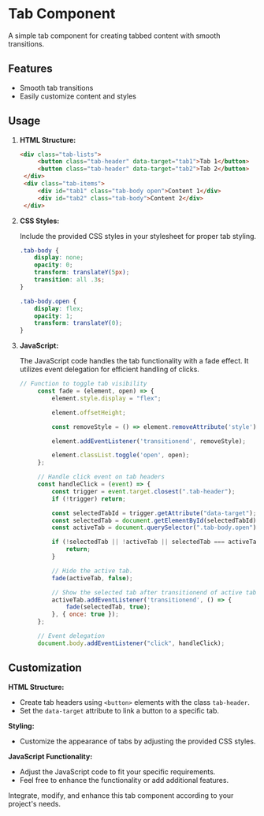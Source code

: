 # Tab Component

A simple tab component for creating tabbed content with smooth transitions.

## Features

- Smooth tab transitions
- Easily customize content and styles

## Usage

1. **HTML Structure:**

   ```html
   <div class="tab-lists">
        <button class="tab-header" data-target="tab1">Tab 1</button>
        <button class="tab-header" data-target="tab2">Tab 2</button>
    </div>
    <div class="tab-items">
        <div id="tab1" class="tab-body open">Content 1</div>
        <div id="tab2" class="tab-body">Content 2</div>
    </div>
   
2. **CSS Styles:**

   Include the provided CSS styles in your stylesheet for proper tab styling.
    
   ```css
   .tab-body {
       display: none;
       opacity: 0;
       transform: translateY(5px);
       transition: all .3s;
   }

   .tab-body.open {
       display: flex;
       opacity: 1;
       transform: translateY(0);
   }

3. **JavaScript:**

   The JavaScript code handles the tab functionality with a fade effect. It utilizes event delegation for efficient handling of clicks.

   ```javascript
   // Function to toggle tab visibility
        const fade = (element, open) => {
            element.style.display = "flex";

            element.offsetHeight;

            const removeStyle = () => element.removeAttribute('style');

            element.addEventListener('transitionend', removeStyle);

            element.classList.toggle('open', open);
        };

        // Handle click event on tab headers
        const handleClick = (event) => {
            const trigger = event.target.closest(".tab-header");
            if (!trigger) return;

            const selectedTabId = trigger.getAttribute("data-target");
            const selectedTab = document.getElementById(selectedTabId);
            const activeTab = document.querySelector(".tab-body.open");

            if (!selectedTab || !activeTab || selectedTab === activeTab) {
                return;
            }

            // Hide the active tab.
            fade(activeTab, false);

            // Show the selected tab after transitionend of active tab
            activeTab.addEventListener('transitionend', () => {
                fade(selectedTab, true);
            }, { once: true });
        };

        // Event delegation
        document.body.addEventListener("click", handleClick);
   
## Customization

**HTML Structure:**

- Create tab headers using `<button>` elements with the class `tab-header`.
- Set the `data-target` attribute to link a button to a specific tab.

**Styling:**

- Customize the appearance of tabs by adjusting the provided CSS styles.

**JavaScript Functionality:**

- Adjust the JavaScript code to fit your specific requirements.
- Feel free to enhance the functionality or add additional features.

Integrate, modify, and enhance this tab component according to your project's needs.
